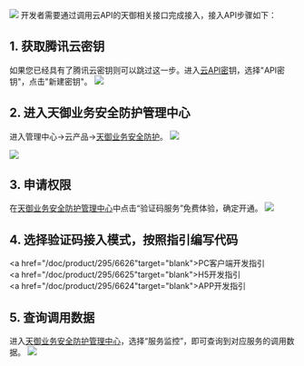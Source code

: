 ![](http://7xrn7f.com1.z0.glb.clouddn.com/16-10-24/6577419.jpg)
开发者需要通过调用云API的天御相关接口完成接入，接入API步骤如下：

## 1. 获取腾讯云密钥
如果您已经具有了腾讯云密钥则可以跳过这一步。进入[云API密](https://console.qcloud.com/capi)钥，选择"API密钥"，点击"新建密钥"。
![](http://p1.bqimg.com/567571/74b72782340dd0f7.png)

## 2. 进入天御业务安全防护管理中心
进入管理中心->云产品->[天御业务安全防护](https://console.qcloud.com/tianyu/overview)。
![](http://p1.bqimg.com/567571/d334cee1fb94d8d8.png)

![](http://p1.bqimg.com/567571/678296cece106b38.png)

## 3. 申请权限
在[天御业务安全防护管理中心](https://console.qcloud.com/tianyu/overview)中点击“验证码服务”免费体验，确定开通。
![](http://p1.bqimg.com/567571/e173d69550ca0ee8.png)

## 4. 选择验证码接入模式，按照指引编写代码
<a href="/doc/product/295/6626"target="blank">PC客户端开发指引</a>
<br><a href="/doc/product/295/6625"target="blank">H5开发指引</a> 
<br><a href="/doc/product/295/6624"target="blank">APP开发指引</a>

## 5. 查询调用数据
进入[天御业务安全防护管理中心](https://console.qcloud.com/tianyu/service/Captcha)，选择“服务监控”，即可查询到对应服务的调用数据。
![](http://p1.bqimg.com/567571/ea0123b1e4778e8a.png)
